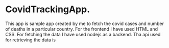 # CovidTrackingApp. 
This app is sample app created by me to fetch the covid cases and number of deaths in a particular country.
For the frontend I have used HTML and CSS. For fetching the data I have used nodejs as a backend. 
Tha api used for retrieving the data is 
